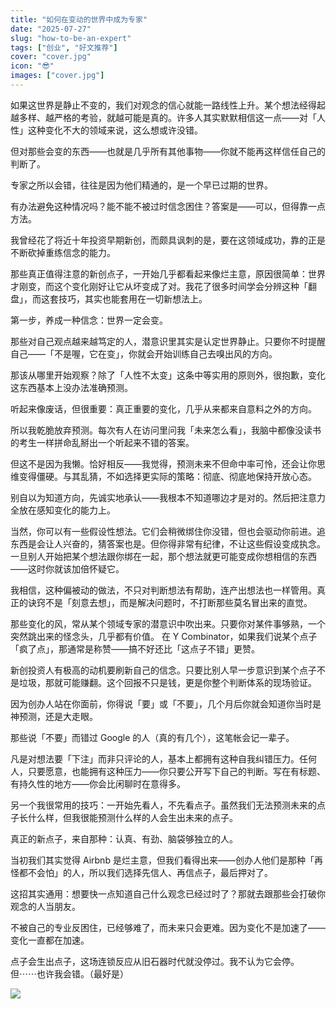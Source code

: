 ```yaml
---
title: "如何在变动的世界中成为专家"
date: "2025-07-27"
slug: "how-to-be-an-expert"
tags: ["创业", "好文推荐"]
cover: "cover.jpg"
icon: "😎"
images: ["cover.jpg"]
---
```

如果这世界是静止不变的，我们对观念的信心就能一路线性上升。某个想法经得起越多样、越严格的考验，就越可能是真的。许多人其实默默相信这一点——对「人性」这种变化不大的领域来说，这么想或许没错。



但对那些会变的东西——也就是几乎所有其他事物——你就不能再这样信任自己的判断了。



专家之所以会错，往往是因为他们精通的，是一个早已过期的世界。



有办法避免这种情况吗？能不能不被过时信念困住？答案是——可以，但得靠一点方法。



我曾经花了将近十年投资早期新创，而颇具讽刺的是，要在这领域成功，靠的正是不断砍掉重练信念的能力。



那些真正值得注意的新创点子，一开始几乎都看起来像烂主意，原因很简单：世界才刚变，而这个变化刚好让它从坏变成了对。我花了很多时间学会分辨这种「翻盘」，而这套技巧，其实也能套用在一切新想法上。



第一步，养成一种信念：世界一定会变。



那些对自己观点越来越笃定的人，潜意识里其实是认定世界静止。只要你不时提醒自己——「不是喔，它在变」，你就会开始训练自己去嗅出风的方向。



那该从哪里开始观察？除了「人性不太变」这条中等实用的原则外，很抱歉，变化这东西基本上没办法准确预测。



听起来像废话，但很重要：真正重要的变化，几乎从来都来自意料之外的方向。



所以我乾脆放弃预测。每次有人在访问里问我「未来怎么看」，我脑中都像没读书的考生一样拼命乱掰出一个听起来不错的答案。



但这不是因为我懒。恰好相反——我觉得，预测未来不但命中率可怜，还会让你思维变得僵硬。与其乱猜，不如选择更实际的策略：彻底、彻底地保持开放心态。



别自以为知道方向，先诚实地承认——我根本不知道哪边才是对的。然后把注意力全放在感知变化的能力上。



当然，你可以有一些假设性想法。它们会稍微绑住你没错，但也会驱动你前进。追东西是会让人兴奋的，猜答案也是。但你得非常有纪律，不让这些假设变成执念。
一旦别人开始把某个想法跟你绑在一起，那个想法就更可能变成你想相信的东西——这时你就该加倍怀疑它。



我相信，这种偏被动的做法，不只对判断想法有帮助，连产出想法也一样管用。真正的诀窍不是「刻意去想」，而是解决问题时，不打断那些莫名冒出来的直觉。



那些变化的风，常从某个领域专家的潜意识中吹出来。只要你对某件事够熟，一个突然跳出来的怪念头，几乎都有价值。
在 Y Combinator，如果我们说某个点子「疯了点」，那通常是称赞——搞不好还比「这点子不错」更赞。



新创投资人有极高的动机要刷新自己的信念。只要比别人早一步意识到某个点子不是垃圾，那就可能赚翻。这个回报不只是钱，更是你整个判断体系的现场验证。



因为创办人站在你面前，你得说「要」或「不要」，几个月后你就会知道你当时是神预测，还是大走眼。



那些说「不要」而错过 Google 的人（真的有几个），这笔帐会记一辈子。



凡是对想法要「下注」而非只评论的人，基本上都拥有这种自我纠错压力。任何人，只要愿意，也能拥有这种压力——你只要公开写下自己的判断。写在有标题、有持久性的地方——你会比闲聊时在意得多。



另一个我很常用的技巧：一开始先看人，不先看点子。虽然我们无法预测未来的点子长什么样，但我很能预测什么样的人会生出未来的点子。



真正的新点子，来自那种：认真、有劲、脑袋够独立的人。



当初我们其实觉得 Airbnb 是烂主意，但我们看得出来——创办人他们是那种「再怪都不会怕」的人，所以我们选择先信人、再信点子，最后押对了。



这招其实通用：想要快一点知道自己什么观念已经过时了？那就去跟那些会打破你观念的人当朋友。



不被自己的专业反困住，已经够难了，而未来只会更难。因为变化不是加速了——变化一直都在加速。



点子会生出点子，这场连锁反应从旧石器时代就没停过。我不认为它会停。
但⋯⋯也许我会错。（最好是）




![](https://prod-files-secure.s3.us-west-2.amazonaws.com/112d0858-5090-4d34-a606-b75eb8d65fd2/46476355-9cf3-4e99-9b7a-3531bc426380/1000202064.png?X-Amz-Algorithm=AWS4-HMAC-SHA256&X-Amz-Content-Sha256=UNSIGNED-PAYLOAD&X-Amz-Credential=ASIAZI2LB466VKM3QAAP%2F20250904%2Fus-west-2%2Fs3%2Faws4_request&X-Amz-Date=20250904T053156Z&X-Amz-Expires=3600&X-Amz-Security-Token=IQoJb3JpZ2luX2VjEO3%2F%2F%2F%2F%2F%2F%2F%2F%2F%2FwEaCXVzLXdlc3QtMiJHMEUCIQDrjpAc9giWF2mAtMAmnS9udtCFqFB9TvUtw7bFFDcYWwIge1yWrYHl5w1Nudymg%2FVSDJh%2FnEOUOOIO3kWd0hdhIkAq%2FwMIVhAAGgw2Mzc0MjMxODM4MDUiDOAdRNWD7fPIzalBASrcA02C52EYUvYScIIop0tnYXGiVx1NDHaE4EBC7kd8XUbS6fNjvupTndFVKgS1Vs8WkSdyWAobBUWOkape70P98h%2B7B8KmJrnJVkHVS4OMbXyoMp5VizrRxV23KDN1BHK8CH5QJMlVGmairRN8KnHEZQiNww72sDNHcFw4Fy54Ev1aKSdeGXG6xp97Tuidg%2FS9HIkwdPCtbY7HXp%2B1LeXLg9dHHWbPur0dZK6n7IpW7snWmLecckxTpzeSSjEASHBYrmQZsJO%2B5w%2FQIdGwtUkWIsGllv9zTqPqQjr6Z6dwSTXJwKNnG%2BWkVnnt7g9ZmjlyJN8V6DJeq5ecaBUgtuveL2tG7QuMR79NOk7IklBRK8AMKzYtER1nxXIkRo6l7lFR8%2FqAoylVOP1lerKP5EtLpfhzteQnGLwh1Fnd00AUT3MfElDenj8OZz4xQaioF%2FoBde9Ha3EMWsgeBD1sXfrqdQhC%2BTEldHOzjcwbdTCG0TeUujenCRArkTXVxdioS9CFF%2BiXcouKAPaenXQoCuH9Z8kf6yvbHGMrCLv9UYaSxdyam48tFRUKcW5ZlV4jpNHJ%2FoY7f0h05lDrEwVafAuoJj4auSzDUoFKa6kqfxCDgHiP3kcyKUNA2DM8%2B97sMPGw5MUGOqUBlUxe307is91AIJDnzIhVkNeqkjSnjrgYozNGu5bM12lQy7ljr3QL2qKvhFMbJ22N%2BuTyni8CtXDuIl1iXuj6n6QCoCgQc9zYXPocUS5wgPBH9s7FNWyawBQaqgqRlkVQyn%2F4HeBVbRkn1ML%2BJS7OP4C9QbxerkiaXDtqEuNGikeMDsXLhi549NO3bJMQuqUgpPRaO13blcvZguiySfhic%2B%2BUP2nN&X-Amz-Signature=a1b778d84cb1d66c1c9af7d357aa48c7f7b2c13c92e8905eb0baa6b103604fcd&X-Amz-SignedHeaders=host&x-amz-checksum-mode=ENABLED&x-id=GetObject)

